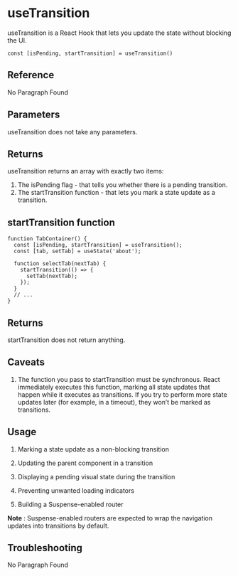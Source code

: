 # useTransition

useTransition is a React Hook that lets you update the state without blocking the UI.

```
const [isPending, startTransition] = useTransition()
```

## Reference

No Paragraph Found

## Parameters 

useTransition does not take any parameters.

## Returns

useTransition returns an array with exactly two items:

1. The isPending flag - that tells you whether there is a pending transition.
2. The startTransition function - that lets you mark a state update as a transition.

## startTransition function

```
function TabContainer() {
  const [isPending, startTransition] = useTransition();
  const [tab, setTab] = useState('about');

  function selectTab(nextTab) {
    startTransition(() => {
      setTab(nextTab);
    });
  }
  // ...
}
```

## Returns

startTransition does not return anything.

## Caveats

1. The function you pass to startTransition must be synchronous. React immediately executes this function, marking all state updates that happen while it executes as transitions.  If you try to perform more state updates later (for example, in a timeout), they won’t be marked as transitions.

## Usage

1. Marking a state update as a non-blocking transition

2. Updating the parent component in a transition

3. Displaying a pending visual state during the transition 

4. Preventing unwanted loading indicators

5. Building a Suspense-enabled router

**Note** : Suspense-enabled routers are expected to wrap the navigation updates into transitions by default.

## Troubleshooting

No Paragraph Found